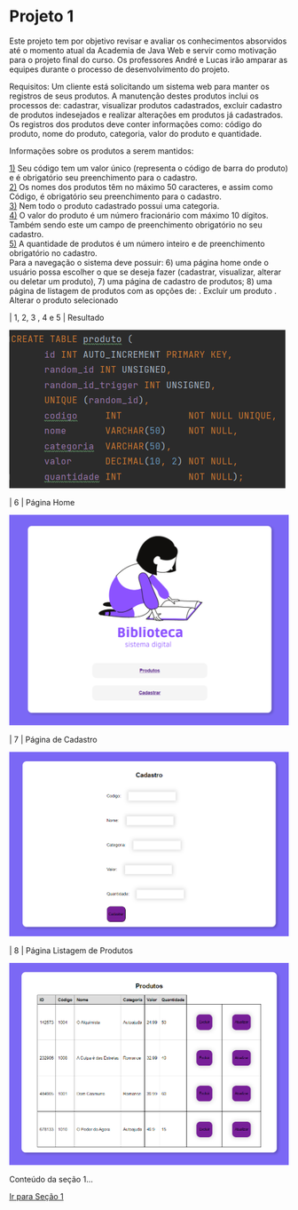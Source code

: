 # Projeto 1
Este projeto tem por objetivo revisar e avaliar os conhecimentos absorvidos até o momento atual da Academia de Java Web e servir como
motivação para o projeto final do curso. Os professores André e Lucas irão amparar as equipes durante o processo de desenvolvimento do projeto.

Requisitos:
Um cliente está solicitando um sistema web para manter os registros de seus produtos. A manutenção destes produtos inclui os processos de: cadastrar, visualizar produtos cadastrados, excluir cadastro de produtos indesejados e realizar alterações em produtos já cadastrados. Os registros dos produtos deve conter informações como: código do produto, nome do produto, categoria, valor do produto e quantidade.

Informações sobre os produtos a serem mantidos:

[1)](#ex_resultado) Seu código tem um valor único (representa o código de barra do produto) e é obrigatório seu preenchimento para o cadastro.<br>
[2)](#ex_resultado) Os nomes dos produtos têm no máximo 50 caracteres, e assim como Código, é obrigatório seu preenchimento para o cadastro.<br>
[3)](#ex_resultado) Nem todo o produto cadastrado possui uma categoria.<br>
[4)](#ex_resultado) O valor do produto é um número fracionário com máximo 10 dígitos. Também sendo este um campo de preenchimento obrigatório no seu cadastro.<br>
[5)](#ex_resultado) A quantidade de produtos é um número inteiro e de preenchimento obrigatório no cadastro.<br>
Para a navegação o sistema deve possuir:
6) uma página home onde o usuário possa escolher o que se deseja fazer (cadastrar, visualizar, alterar ou deletar um produto),
7) uma página de cadastro de produtos;
8) uma página de listagem de produtos com as opções de:
. Excluir um produto
. Alterar o produto selecionado



<p id="resultado">| 1, 2, 3 , 4 e 5 | Resultado

![img 1](https://github.com/LarissaLT/ProjetosAcademiaAtos/blob/main/Projeto1_Servlet/img/img_1.png)</p>

| 6 | Página Home

![img 2](https://github.com/LarissaLT/ProjetosAcademiaAtos/blob/main/Projeto1_Servlet/img/img_2.png)

| 7 | Página de Cadastro

![img 3](https://github.com/LarissaLT/ProjetosAcademiaAtos/blob/main/Projeto1_Servlet/img/img_3.png)

| 8 | Página Listagem de Produtos

![img 4](https://github.com/LarissaLT/ProjetosAcademiaAtos/blob/main/Projeto1_Servlet/img/img_4.png)

<p>Conteúdo da seção 1...</p>

[Ir para Seção 1](#ex_1)
